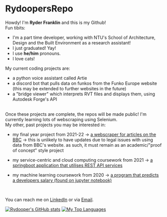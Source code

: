 # RydoopersRepo
Howdy! I'm <b>Ryder Franklin</b> and this is my Github! <br>
Fun tibits:
- I'm a part time developer, working with NTU's School of Architecture, Design and the Built Environment as a research assistant!
- I just graduated! Yay!
- I use <b>he/him</b> pronouns.
- I love cats!

My current coding projects are:
- a python voice assistant called Artie
- a discord bot that pulls data on funkos from the Funko Europe website (this may be extended to further websites in the future)
- a "bridge viewer" which interprets RVT files and displays them, using Autodesk Forge's API

<br>
Once these projects are complete, the repos will be made public! I'm currently learning lots of webscraping using Selenium.

<br>
My other, past projects you may be interested in:

- my final year project from 2021-22 -> [a webscraper for articles on the BBC](https://github.com/rydooper/FYPCode) -> this is unlikely to have updates due to legal issues with using data from BBC's website. as such, it must remain as an academic/"proof of concept" style project

- my service-centric and cloud computing coursework from 2021 -> [a springboot application that utilises REST API services](https://github.com/rydooper/SCC_Coursework)

- my machine learning coursework from 2020 -> [a program that predicts a developers salary (found on jupyter notebook)](https://www.kaggle.com/code/ryderfranklin/machine-learning-coursework-2021/notebook)
<br>

You can reach me on [LinkedIn](https://www.linkedin.com/in/ryderfranklin2000) or via [Email](ryderarenfranklin@gmail.com). <br>

[![Rydooper's GitHub stats](https://github-readme-stats.vercel.app/api?username=rydooper&show_icons=true&theme=radical&count_private=true&show_icons=true)](https://github.com/anuraghazra/github-readme-stats)
[![My Top Languages](https://github-readme-stats.vercel.app/api/top-langs/?username=rydooper&theme=radical&count_private=true&layout=compact)](https://github.com/anuraghazra/github-readme-stats)
